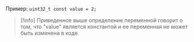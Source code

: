 Пример: `uint32_t const value = 2;`

> [!info]
> Приведенное выше определение переменной говорит о том, что "value" является константой и ее переменная не может быть изменена в коде.

